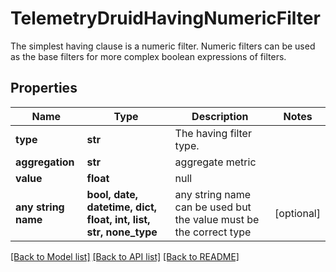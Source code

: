 # TelemetryDruidHavingNumericFilter

The simplest having clause is a numeric filter. Numeric filters can be used as the base filters for more complex boolean expressions of filters.
## Properties
Name | Type | Description | Notes
------------ | ------------- | ------------- | -------------
**type** | **str** | The having filter type. | 
**aggregation** | **str** | aggregate metric | 
**value** | **float** | null | 
**any string name** | **bool, date, datetime, dict, float, int, list, str, none_type** | any string name can be used but the value must be the correct type | [optional]

[[Back to Model list]](../README.md#documentation-for-models) [[Back to API list]](../README.md#documentation-for-api-endpoints) [[Back to README]](../README.md)


